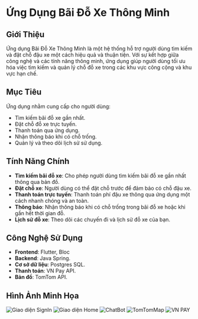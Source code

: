 # **Ứng Dụng Bãi Đỗ Xe Thông Minh**

## **Giới Thiệu**
Ứng dụng Bãi Đỗ Xe Thông Minh là một hệ thống hỗ trợ người dùng tìm kiếm và đặt chỗ đậu xe một cách hiệu quả và thuận tiện. Với sự kết hợp giữa công nghệ và các tính năng thông minh, ứng dụng giúp người dùng tối ưu hóa việc tìm kiếm và quản lý chỗ đỗ xe trong các khu vực công cộng và khu vực hạn chế.

## **Mục Tiêu**
Ứng dụng nhằm cung cấp cho người dùng:
- Tìm kiếm bãi đỗ xe gần nhất.
- Đặt chỗ đỗ xe trực tuyến.
- Thanh toán qua ứng dụng.
- Nhận thông báo khi có chỗ trống.
- Quản lý và theo dõi lịch sử sử dụng.

## **Tính Năng Chính**
- **Tìm kiếm bãi đỗ xe**: Cho phép người dùng tìm kiếm bãi đỗ xe gần nhất thông qua bản đồ.
- **Đặt chỗ xe**: Người dùng có thể đặt chỗ trước để đảm bảo có chỗ đậu xe.
- **Thanh toán trực tuyến**: Thanh toán phí đậu xe thông qua ứng dụng một cách nhanh chóng và an toàn.
- **Thông báo**: Nhận thông báo khi có chỗ trống trong bãi đỗ xe hoặc khi gần hết thời gian đỗ.
- **Lịch sử đỗ xe**: Theo dõi các chuyến đi và lịch sử đỗ xe của bạn.

## **Công Nghệ Sử Dụng**
- **Frontend**: Flutter, Bloc
- **Backend**: Java Spring.
- **Cơ sở dữ liệu**: Postgres SQL.
- **Thanh toán**: VN Pay API.
- **Bản đồ**: TomTom API.

## **Hình Ảnh Minh Họa**

![Giao diện SignIn](intro_image/z6478659435049_2a467a5a39523465c0440a6cde813a4d.jpg)
![Giao diện Home](intro_image/z6478693982312_8203e2490923d4120c1ea3fec2353ff1.jpg)
![ChatBot](intro_image/z6478817219625_04d653e3e5885c24c1687fd916c9ac05.jpg)
![TomTomMap](intro_image/z6478817219625_04d653e3e5885c24c1687fd916c9ac05.jpg)
![VN PAY](intro_image/vnpay.jpg)
